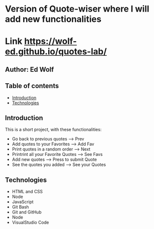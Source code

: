 # Version of Quote-wiser where I will add new functionalities

# Link **https://wolf-ed.github.io/quotes-lab/**

## Author:  Ed Wolf
## Table of contents
* [Introduction](#Introduction)
* [Technologies](#Technologies)


## Introduction

This is a short project, with these functionalities:
* Go back to previous quotes         --> Prev
* Add quotes to your Favorites       --> Add Fav
* Print quotes in a random order     --> Next
* Printrint all your Favorite Quotes --> See Favs
* Add new quotes                     --> Press to submit Quote
* See the quotes you added           --> See your Quotes

## Technologies

* HTML and CSS
* Node
* JavaScript
* Git Bash
* Git and GitHub
* Node
* VisualStudio Code

